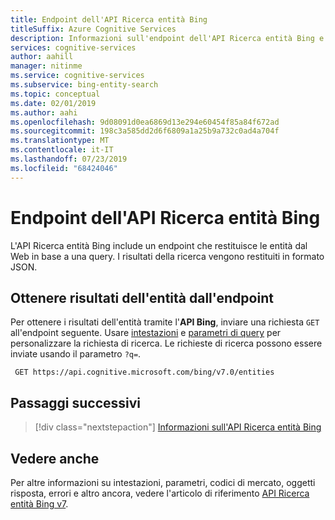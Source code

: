```yaml
---
title: Endpoint dell'API Ricerca entità Bing
titleSuffix: Azure Cognitive Services
description: Informazioni sull'endpoint dell'API Ricerca entità Bing e su come inviare richieste a tale endpoint.
services: cognitive-services
author: aahill
manager: nitinme
ms.service: cognitive-services
ms.subservice: bing-entity-search
ms.topic: conceptual
ms.date: 02/01/2019
ms.author: aahi
ms.openlocfilehash: 9d08091d0ea6869d13e294e60454f85a84f672ad
ms.sourcegitcommit: 198c3a585dd2d6f6809a1a25b9a732c0ad4a704f
ms.translationtype: MT
ms.contentlocale: it-IT
ms.lasthandoff: 07/23/2019
ms.locfileid: "68424046"
---
```

# <a name="bing-entity-search-api-endpoint"></a>Endpoint dell'API Ricerca entità Bing


L'API Ricerca entità Bing include un endpoint che restituisce le entità dal Web in base a una query. I risultati della ricerca vengono restituiti in formato JSON.

## <a name="get-entity-results-from-the-endpoint"></a>Ottenere risultati dell'entità dall'endpoint

Per ottenere i risultati dell'entità tramite l'**API Bing**, inviare una richiesta `GET` all'endpoint seguente. Usare [intestazioni](https://docs.microsoft.com/rest/api/cognitiveservices-bingsearch/bing-entities-api-v7-reference#headers) e [parametri di query](https://docs.microsoft.com/rest/api/cognitiveservices-bingsearch/bing-entities-api-v7-reference#query-parameters) per personalizzare la richiesta di ricerca. Le richieste di ricerca possono essere inviate usando il parametro `?q=`.

```cURL
 GET https://api.cognitive.microsoft.com/bing/v7.0/entities
```

## <a name="next-steps"></a>Passaggi successivi

> [!div class="nextstepaction"]
> [Informazioni sull'API Ricerca entità Bing](overview.md)

## <a name="see-also"></a>Vedere anche 

Per altre informazioni su intestazioni, parametri, codici di mercato, oggetti risposta, errori e altro ancora, vedere l'articolo di riferimento [API Ricerca entità Bing v7](https://docs.microsoft.com/rest/api/cognitiveservices-bingsearch/bing-entities-api-v7-reference).
